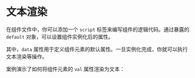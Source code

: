 # 文本渲染

在组件文件中，你可以添加一个 `script` 标签来编写组件的逻辑代码。通过暴露的 `default` 对象，可以设置组件实例化后的属性。

其中，`data` 属性用于定义组件元素的默认属性。一旦实例化完成，你就可以执行文本渲染等操作。

案例演示了如何将组件元素的 `val` 属性渲染为文本：

<a href="../../publics/examples/render-text/demo.html" preview demo></a>
<a href="../../publics/examples/render-text/text-demo.html" main demo></a>